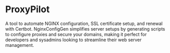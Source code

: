 # ProxyPilot
A tool to automate NGINX configuration, SSL certificate setup, and renewal with Certbot. NginxConfigGen simplifies server setups by generating scripts to configure proxies and secure your domains, making it perfect for developers and sysadmins looking to streamline their web server management.
